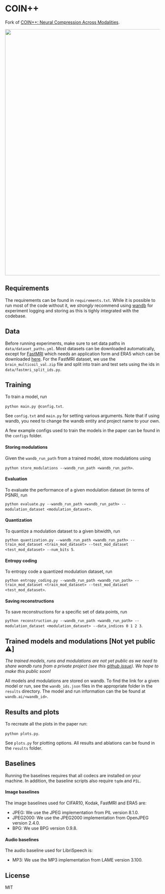 # COIN++

Fork of [COIN++: Neural Compression Across Modalities](https://arxiv.org/abs/2201.12904).

<img src="https://github.com/EmilienDupont/coinpp/raw/main/imgs/fig1.png" width="800">

## Requirements

The requirements can be found in `requirements.txt`. While it is possible to run most of the code without it, we *strongly* recommend using [wandb](https://wandb.ai/) for experiment logging and storing as this is tighly integrated with the codebase.

## Data

Before running experiments, make sure to set data paths in `data/dataset_paths.yml`. Most datasets can be downloaded automatically, except for [FastMRI](https://fastmri.org/) which needs an application form and ERA5 which can be downloaded [here](https://github.com/EmilienDupont/neural-function-distributions#downloading-datasets). For the FastMRI dataset, we use the `brain_multicoil_val.zip` file and split into train and test sets using the ids in `data/fastmri_split_ids.py`.

## Training

To train a model, run

```python main.py @config.txt```.

See `config.txt` and `main.py` for setting various arguments. Note that if using wandb, you need to change the wandb entity and project name to your own.

A few example configs used to train the models in the paper can be found in the `configs` folder.

#### Storing modulations

Given the `wandb_run_path` from a trained model, store modulations using

```python store_modulations --wandb_run_path <wandb_run_path>```.

#### Evaluation

To evaluate the performance of a given modulation dataset (in terms of PSNR), run

```python evaluate.py --wandb_run_path <wandb_run_path> --modulation_dataset <modulation_dataset>```.

#### Quantization

To quantize a modulation dataset to a given bitwidth, run

```python quantization.py --wandb_run_path <wandb_run_path> --train_mod_dataset <train_mod_dataset> --test_mod_dataset <test_mod_dataset> --num_bits 5```.

#### Entropy coding

To entropy code a quantized modulation dataset, run

```python entropy_coding.py --wandb_run_path <wandb_run_path> --train_mod_dataset <train_mod_dataset> --test_mod_dataset <test_mod_dataset>```.

#### Saving reconstructions

To save reconstructions for a specific set of data points, run

```python reconstruction.py --wandb_run_path <wandb_run_path> --modulation_dataset <modulation_dataset> --data_indices 0 1 2 3```.

## Trained models and modulations [Not yet public ⚠️]

_The trained models, runs and modulations are not yet public as we need to share wandb runs from a private project (see this [github issue](https://github.com/wandb/client/issues/3764)). We hope to make this public soon!_

All models and modulations are stored on wandb. To find the link for a given model or run, see the `wandb_ids.json` files in the appropriate folder in the `results` directory. The model and run information can the be found at `wandb.ai/<wandb_id>`.

## Results and plots

To recreate all the plots in the paper run:

```python plots.py```.

See `plots.py` for plotting options. All results and ablations can be found in the `results` folder.

## Baselines

Running the baselines requires that all codecs are installed on your machine. In addition, the baseline scripts also require `tqdm` and `PIL`.

#### Image baselines

The image baselines used for CIFAR10, Kodak, FastMRI and ERA5 are:
- JPEG: We use the JPEG implementation from PIL version 8.1.0.
- JPEG2000: We use the JPEG2000 implementation from OpenJPEG version 2.4.0.
- BPG: We use BPG version 0.9.8.

#### Audio baselines

The audio baseline used for LibriSpeech is:
- MP3: We use the MP3 implementation from LAME version 3.100.

## License

MIT
